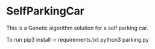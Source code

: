 # SelfParkingCar
This is a Genetic algorithm solution for a self parking car. 

To run 
pip3 install -r requirements.txt
python3 parking.py
